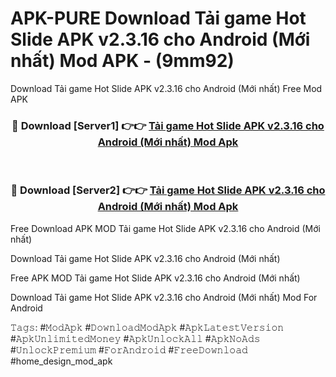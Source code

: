 # APK-PURE Download Tải game Hot Slide APK v2.3.16 cho Android (Mới nhất) Mod APK - (9mm92)
Download Tải game Hot Slide APK v2.3.16 cho Android (Mới nhất) Free Mod APK

<div align="center">
<h3>🔴 Download [Server1] 👉👉 <a href="https://apk-comot.site?title=Tải_game_Hot_Slide_APK_v2.3.16_cho_Android_(Mới_nhất)">Tải game Hot Slide APK v2.3.16 cho Android (Mới nhất) Mod Apk</a></h3><br>

<h3>🔴 Download [Server2] 👉👉 <a href="https://apk-comot.site?title=Tải_game_Hot_Slide_APK_v2.3.16_cho_Android_(Mới_nhất)">Tải game Hot Slide APK v2.3.16 cho Android (Mới nhất) Mod Apk</a></h3>
</div>


Free Download APK MOD Tải game Hot Slide APK v2.3.16 cho Android (Mới nhất)

Download Tải game Hot Slide APK v2.3.16 cho Android (Mới nhất) 

Free APK MOD Tải game Hot Slide APK v2.3.16 cho Android (Mới nhất) 

Download Tải game Hot Slide APK v2.3.16 cho Android (Mới nhất) Mod For Android

𝚃𝚊𝚐𝚜: #𝙼𝚘𝚍𝙰𝚙𝚔 #𝙳𝚘𝚠𝚗𝚕𝚘𝚊𝚍𝙼𝚘𝚍𝙰𝚙𝚔 #𝙰𝚙𝚔𝙻𝚊𝚝𝚎𝚜𝚝𝚅𝚎𝚛𝚜𝚒𝚘𝚗 #𝙰𝚙𝚔𝚄𝚗𝚕𝚒𝚖𝚒𝚝𝚎𝚍𝙼𝚘𝚗𝚎𝚢 #𝙰𝚙𝚔𝚄𝚗𝚕𝚘𝚌𝚔𝙰𝚕𝚕 #𝙰𝚙𝚔𝙽𝚘𝙰𝚍𝚜 #𝚄𝚗𝚕𝚘𝚌𝚔𝙿𝚛𝚎𝚖𝚒𝚞𝚖 #𝙵𝚘𝚛𝙰𝚗𝚍𝚛𝚘𝚒𝚍 #𝙵𝚛𝚎𝚎𝙳𝚘𝚠𝚗𝚕𝚘𝚊𝚍 #home_design_mod_apk